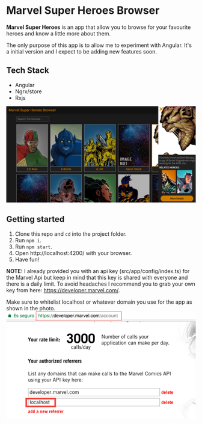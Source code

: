 # Marvel Super Heroes Browser

**Marvel Super Heroes** is an app that allow you to browse for your favourite heroes and know a little more about them.

The only purpose of this app is to allow me to experiment with Angular. It's a initial version and I expect to be adding new features soon.

## Tech Stack
* Angular
* Ngrx/store
* Rxjs

![Marvel Super Heroes Browser](mshb.png)

## Getting started
1. Clone this repo and `cd` into the project folder.
2. Run `npm i`.
3. Run `npm start`.
4. Open http://localhost:4200/ with your browser.
5. Have fun!

**NOTE:** I already provided you with an api key (src/app/config/index.ts) for the Marvel Api but keep in mind that this key is shared with everyone and there is a daily limit. To avoid headaches I recommend you to grab your own key from here: https://developer.marvel.com/.

Make sure to whitelist localhost or whatever domain you use for the app as shown in the photo.
![Marvel Super Heroes Browser](help.png)
